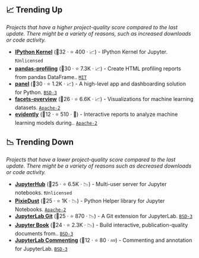 ## 📈 Trending Up

_Projects that have a higher project-quality score compared to the last update. There might be a variety of reasons, such as increased downloads or code activity._

- <b><a href="https://github.com/ipython/ipykernel">IPython Kernel</a></b> (🥇32 ·  ⭐ 400 · 📈) - IPython Kernel for Jupyter. <code>❗Unlicensed</code>
- <b><a href="https://github.com/pandas-profiling/pandas-profiling">pandas-profiling</a></b> (🥇30 ·  ⭐ 7.3K · 📈) - Create HTML profiling reports from pandas DataFrame.. <code><a href="http://bit.ly/34MBwT8">MIT</a></code>
- <b><a href="https://github.com/holoviz/panel">panel</a></b> (🥈30 ·  ⭐ 1.2K · 📈) - A high-level app and dashboarding solution for Python. <code><a href="http://bit.ly/3aKzpTv">BSD-3</a></code>
- <b><a href="https://github.com/PAIR-code/facets">facets-overview</a></b> (🥈26 ·  ⭐ 6.6K · 📈) - Visualizations for machine learning datasets. <code><a href="http://bit.ly/3nYMfla">Apache-2</a></code>
- <b><a href="https://github.com/evidentlyai/evidently">evidently</a></b> (🥉12 ·  ⭐ 510 · 🐣) - Interactive reports to analyze machine learning models during.. <code><a href="http://bit.ly/3nYMfla">Apache-2</a></code>

## 📉 Trending Down

_Projects that have a lower project-quality score compared to the last update. There might be a variety of reasons such as decreased downloads or code activity._

- <b><a href="https://github.com/jupyterhub/jupyterhub">JupyterHub</a></b> (🥈25 ·  ⭐ 6.5K · 📉) - Multi-user server for Jupyter notebooks. <code>❗Unlicensed</code>
- <b><a href="https://github.com/pixiedust/pixiedust">PixieDust</a></b> (🥇25 ·  ⭐ 1K · 📉) - Python Helper library for Jupyter Notebooks. <code><a href="http://bit.ly/3nYMfla">Apache-2</a></code>
- <b><a href="https://github.com/jupyterlab/jupyterlab-git">JupyterLab Git</a></b> (🥇25 ·  ⭐ 870 · 📉) - A Git extension for JupyterLab. <code><a href="http://bit.ly/3aKzpTv">BSD-3</a></code>
- <b><a href="https://github.com/executablebooks/jupyter-book">Jupyter Book</a></b> (🥈24 ·  ⭐ 2.3K · 📉) - Build interactive, publication-quality documents from.. <code><a href="http://bit.ly/3aKzpTv">BSD-3</a></code>
- <b><a href="https://github.com/jupyterlab/jupyterlab-commenting">JupyterLab Commenting</a></b> (🥉12 ·  ⭐ 80 · 💤) - Commenting and annotation for JupyterLab. <code><a href="http://bit.ly/3aKzpTv">BSD-3</a></code>

